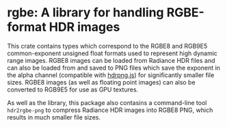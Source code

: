 rgbe: A library for handling RGBE-format HDR images
===================================================

This crate contains types which correspond to the RGBE8 and RGB9E5 common-exponent unsigned float formats used to represent high dynamic range images.
RGBE8 images can be loaded from Radiance HDR files and can also be loaded from and saved to PNG files which save the exponent in the alpha channel
(compatible with [hdrpng.js](https://enkimute.github.io/hdrpng.js/)) for significantly smaller file sizes.
RGBE8 images (as well as floating point images) can also be converted to RGB9E5 for use as GPU textures.

As well as the library, this package also contasins a command-line tool `hdr2rgbe-png`
to compress Radiance HDR images into RGBE8 PNG, which results in much smaller file sizes.
